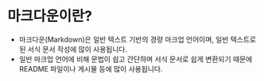 # 마크다운이란?
- 마크다운(Markdown)은 일반 텍스트 기반의 경량 마크업 언어이며, 일반 텍스트로된 서식 문서 작성에 많이 사용됩니다. <br>
- 일반 마크업 언어에 비해 문법이 쉽고 간단하며 서식 문서로 쉽게 변환되기 때문에 README 파일이나 게시물 등에 많이 사용됩니다. <br>
